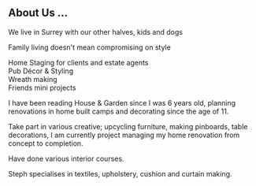 ## About Us ...

We live in Surrey with our other halves, kids and dogs

Family living doesn't mean compromising on style

Home Staging for clients and estate agents  
Pub Décor & Styling  
Wreath making  
Friends mini projects

I have been reading House & Garden since I was 6 years old, planning renovations in home built camps and decorating since the age of 11.

Take part in various creative; upcycling furniture, making pinboards, table decorations, I am currently project managing my home renovation from concept to completion.

Have done various interior courses.

Steph specialises in textiles, upholstery, cushion and curtain making.
